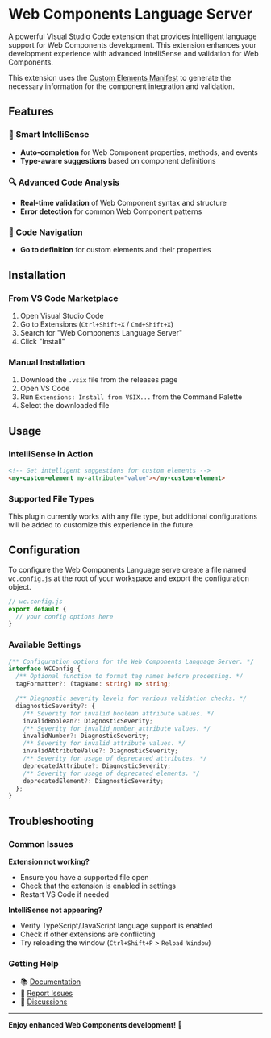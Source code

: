 # Web Components Language Server

A powerful Visual Studio Code extension that provides intelligent language support for Web Components development. This extension enhances your development experience with advanced IntelliSense and validation for Web Components.

This extension uses the [Custom Elements Manifest](https://github.com/webcomponents/custom-elements-manifest) to generate the necessary information for the component integration and validation.

## Features

### 🚀 Smart IntelliSense

- **Auto-completion** for Web Component properties, methods, and events
- **Type-aware suggestions** based on component definitions

### 🔍 Advanced Code Analysis

- **Real-time validation** of Web Component syntax and structure
- **Error detection** for common Web Component patterns

### 🔧 Code Navigation

- **Go to definition** for custom elements and their properties

## Installation

### From VS Code Marketplace

1. Open Visual Studio Code
2. Go to Extensions (`Ctrl+Shift+X` / `Cmd+Shift+X`)
3. Search for "Web Components Language Server"
4. Click "Install"

### Manual Installation

1. Download the `.vsix` file from the releases page
2. Open VS Code
3. Run `Extensions: Install from VSIX...` from the Command Palette
4. Select the downloaded file

## Usage

### IntelliSense in Action

```html
<!-- Get intelligent suggestions for custom elements -->
<my-custom-element my-attribute="value"></my-custom-element>
```

### Supported File Types

This plugin currently works with any file type, but additional configurations will be added to customize this experience in the future.

## Configuration

To configure the Web Components Language serve create a file named `wc.config.js` at the root of your workspace and export the configuration object.

```js
// wc.config.js
export default {
  // your config options here
}
```

### Available Settings

```ts
/** Configuration options for the Web Components Language Server. */
interface WCConfig {
  /** Optional function to format tag names before processing. */
  tagFormatter?: (tagName: string) => string;

  /** Diagnostic severity levels for various validation checks. */
  diagnosticSeverity?: {
    /** Severity for invalid boolean attribute values. */
    invalidBoolean?: DiagnosticSeverity;
    /** Severity for invalid number attribute values. */
    invalidNumber?: DiagnosticSeverity;
    /** Severity for invalid attribute values. */
    invalidAttributeValue?: DiagnosticSeverity;
    /** Severity for usage of deprecated attributes. */
    deprecatedAttribute?: DiagnosticSeverity;
    /** Severity for usage of deprecated elements. */
    deprecatedElement?: DiagnosticSeverity;
  };
}
```

## Troubleshooting

### Common Issues

**Extension not working?**

- Ensure you have a supported file open
- Check that the extension is enabled in settings
- Restart VS Code if needed

**IntelliSense not appearing?**

- Verify TypeScript/JavaScript language support is enabled
- Check if other extensions are conflicting
- Try reloading the window (`Ctrl+Shift+P` > `Reload Window`)

### Getting Help

- 📚 [Documentation](https://github.com/your-org/wc-toolkit/docs)
- 🐛 [Report Issues](https://github.com/your-org/wc-toolkit/issues)
- 💬 [Discussions](https://github.com/your-org/wc-toolkit/discussions)

---

**Enjoy enhanced Web Components development!** 🎉
